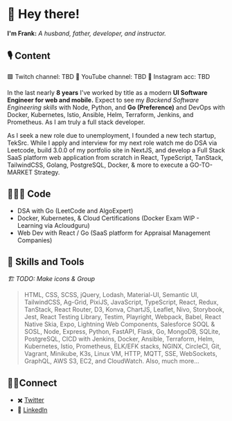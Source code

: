 # 🎩 Hey there!

**I'm Frank:** *A husband, father, developer, and instructor.*

## 🎙️ Content

🟪 Twitch channel: TBD
🔴 YouTube channel: TBD
📸 Instagram acc: TBD

In the last nearly **8 years** I've worked by title as a modern **UI Software Engineer for web and mobile.**
Expect to see my *Backend Software Engineering skills* with Node, Python, and **Go (Preference)** and DevOps with Docker, Kubernetes, Istio, Ansible, Helm, Terraform, Jenkins, and Prometheus. As I am truly a full stack developer.

As I seek a new role due to unemployment, I founded a new tech startup, TekSrc. While I apply and interview for my next role watch me do DSA via Leetcode, build 3.0.0 of my portfolio site in NextJS, and develop a Full Stack SaaS platform web application from scratch in React, TypeScript, TanStack, TailwindCSS, Golang, PostgreSQL, Docker, & more to execute a GO-TO-MARKET Strategy. 

## 👨🏻‍💻 Code

- DSA with Go (LeetCode and AlgoExpert)
- Docker, Kubernetes, & Cloud Certifications (Docker Exam WIP - Learning via Acloudguru)
- Web Dev with React / Go (SaaS platform for Appraisal Management Companies)

## 🧰 Skills and Tools

*🏗️ TODO: Make icons & Group*

> HTML, CSS, SCSS, jQuery, Lodash, Material-UI, Semantic UI, TailwindCSS, Ag-Grid, PixiJS, JavaScript, TypeScript, React, Redux, TanStack, React Router, D3, Konva, ChartJS, Leaflet, Nivo, Storybook, Jest, React Testing Library, Testim, Playright, Webpack, Babel, React Native Skia, Expo, Lightning Web Components, Salesforce SOQL & SOSL, Node, Express, Python, FastAPI, Flask, Go, MongoDB, SQLite, PostgreSQL, CICD with Jenkins, Docker, Ansible, Terraform, Helm, Kubernetes, Istio, Prometheus, ELK/EFK stacks, NGINX, CircleCI, Git, Vagrant, Minikube, K3s, Linux VM, HTTP, MQTT, SSE, WebSockets, GraphQL, AWS S3, EC2, and CloudWatch. Also, much more...

## 👋🏼Connect

- ✖️ [Twitter](tbd)
- 💼 [LinkedIn](https://www.linkedin.com/in/franklincarvajal)

